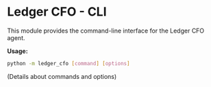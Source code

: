 # Ledger CFO - CLI

This module provides the command-line interface for the Ledger CFO agent.

**Usage:**
```bash
python -m ledger_cfo [command] [options]
```

(Details about commands and options) 